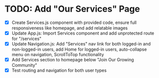# TODO: Add "Our Services" Page

- [x] Create Services.js component with provided code, ensure full responsiveness like homepage, and add relatable images
- [x] Update App.js: Import Services component and add unprotected route for "/services"
- [x] Update Navigation.js: Add "Services" nav link for both logged-in and non-logged-in users, add Home for logged-in users, auto-collapse menu on navigation, ScrollToTop functionality
- [x] Add Services section to homepage below "Join Our Growing Community"
- [x] Test routing and navigation for both user types
